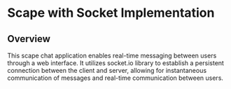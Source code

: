 # Scape with Socket Implementation

## Overview
This scape chat application enables real-time messaging between users through a web interface. It utilizes socket.io library to establish a persistent connection between the client and server, allowing for instantaneous communication of messages and real-time communication between users.


